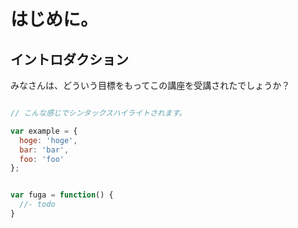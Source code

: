 # はじめに。

## イントロダクション

みなさんは、どういう目標をもってこの講座を受講されたでしょうか？

```js

// こんな感じでシンタックスハイライトされます。

var example = {
  hoge: 'hoge',
  bar: 'bar',
  foo: 'foo'
};


var fuga = function() {
  //- todo
}

```